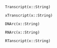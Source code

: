 ```@docs
Transcript(x::String)
```

```@docs
xTranscript(x::String)
```

```@docs
DNArc(x::String)
```


```@docs
RNArc(x::String)
```

```@docs
RTanscript(x::String)
```

